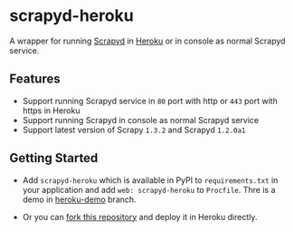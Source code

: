# scrapyd-heroku

A wrapper for running [Scrapyd](https://github.com/scrapy/scrapyd) in [Heroku](https://heroku.com/) or in console as normal Scrapyd service.

## Features

- Support running Scrapyd service in ```80``` port with http or ```443``` port with https in Heroku
- Support running Scrapyd in console as normal Scrapyd service
- Support latest version of Scrapy ```1.3.2``` and Scrapyd ```1.2.0a1```
    
## Getting Started

- Add ```scrapyd-heroku``` which is available in PyPI to ```requirements.txt``` in your application and add ```web: scrapyd-heroku``` to ```Procfile```. Thre is a demo in [heroku-demo](https://github.com/jxltom/scrapyd-heroku/tree/heroku-demo) branch.

- Or you can [fork this repository](https://github.com/jxltom/scrapyd-heroku/fork) and deploy it in Heroku directly.
